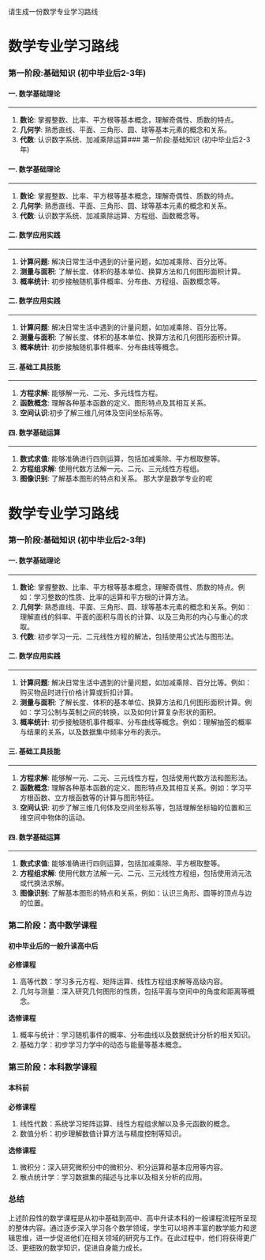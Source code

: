 请生成一份数学专业学习路线

**数学专业学习路线**
=======================

### 第一阶段:基础知识 (初中毕业后2-3年)

#### 一. 数学基础理论
------------------------------

1. **数论**: 掌握整数、比率、平方根等基本概念，理解奇偶性、质数的特点。
2. **几何学**: 熟悉直线、平面、三角形、圆、球等基本元素的概念和关系。
3. **代数**: 认识数字系统、加减乘除运算### 第一阶段:基础知识 (初中毕业后2-3年)

#### 一. 数学基础理论
------------------------------

1. **数论**: 掌握整数、比率、平方根等基本概念，理解奇偶性、质数的特点。
2. **几何学**: 熟悉直线、平面、三角形、圆、球等基本元素的概念和关系。
3. **代数**: 认识数字系统、加减乘除运算、方程组、函数概念等。

#### 二. 数学应用实践
-------------------------------

1. **计算问题**: 解决日常生活中遇到的计量问题，如加减乘除、百分比等。
2. **测量与面积**: 了解长度、体积的基本单位、换算方法和几何图形面积计算。
3. **概率统计**: 初步接触随机事件概率、分布曲、方程组、函数概念等。

#### 二. 数学应用实践
-------------------------------

1. **计算问题**: 解决日常生活中遇到的计量问题，如加减乘除、百分比等。
2. **测量与面积**: 了解长度、体积的基本单位、换算方法和几何图形面积计算。
3. **概率统计**: 初步接触随机事件概率、分布曲线等概念。

#### 三. 基础工具技能
---------------------------

1. **方程求解**: 能够解一元、二元、多元线性方程。
2. **函数概念**: 理解各种基本函数的定义、图形特点及其相互关系。
3. **空间认识**:初步了解三维几何体及空间坐标系等。

#### 四. 数学基础运算
-------------------------

1. **数式求值**: 能够准确进行四则运算，包括加减乘除、平方根取整等。
2. **方程组求解**: 使用代数方法解一元、二元、三元线性方程组。
3. **图像识别**: 了解基本图形的特点和关系。
那大学是数学专业的呢

**数学专业学习路线**
=======================

### 第一阶段:基础知识 (初中毕业后2-3年)

#### 一. 数学基础理论
------------------------------

1. **数论**: 掌握整数、比率、平方根等基本概念，理解奇偶性、质数的特点。例如：学习整数的性质、比率的运算和平方根的计算方法。
2. **几何学**: 熟悉直线、平面、三角形、圆、球等基本元素的概念和关系。例如：理解直线的斜率、平面的面积与周长的计算、以及三角形的内心与重心的求取。
3. **代数**: 初步学习一元、二元线性方程的解法，包括使用公式法与图形法。

#### 二. 数学应用实践
-------------------------------

1. **计算问题**: 解决日常生活中遇到的计量问题，如加减乘除、百分比等。例如：购买物品时进行价格计算或折扣计算。
2. **测量与面积**: 了解长度、体积的基本单位、换算方法和几何图形面积计算。例如：学习公制与英制之间的转换，以及如何计算复杂形状的面积。
3. **概率统计**: 初步接触随机事件概率、分布曲线等概念。例如：理解抽签的概率与结果的关系，以及数据集中频率分布的表示。

#### 三. 基础工具技能
---------------------------

1. **方程求解**: 能够解一元、二元、三元线性方程，包括使用代数方法和图形法。
2. **函数概念**: 理解各种基本函数的定义、图形特点及其相互关系。例如：学习平方根函数、立方根函数等的计算与图形特征。
3. **空间认识**: 初步了解三维几何体及空间坐标系等，包括理解坐标轴的位置和三维空间中物体的运动。

#### 四. 数学基础运算
-------------------------

1. **数式求值**: 能够准确进行四则运算，包括加减乘除、平方根取整等。
2. **方程组求解**: 使用代数方法解一元、二元、三元线性方程组，包括使用消元法或代换法求解。
3. **图像识别**: 了解基本图形的特点和关系，例如：认识三角形、圆等的顶点与边的位置。

### 第二阶段：高中数学课程

#### 初中毕业后的一般升读高中后

**必修课程**

1. 高等代数：学习多元方程、矩阵运算、线性方程组求解等高级内容。
2. 几何与测量：深入研究几何图形的性质，包括平面与空间中的角度和距离等概念。

**选修课程**

1. 概率与统计：学习随机事件的概率、分布曲线以及数据统计分析的相关知识。
2. 基础力学：初步学习力学中的动态与能量等基本概念。

### 第三阶段：本科数学课程

#### 本科前

**必修课程**

1. 线性代数：系统学习矩阵运算、线性方程组求解以及多元函数的概念。
2. 数值分析：初步理解数值计算方法与精度控制等知识。

**选修课程**

1. 微积分：深入研究微积分中的微积分、积分运算和基本应用等内容。
2. 散点统计学：学习数据集的描述与比率以及相关分析的应用。

### 总结

上述阶段性的数学课程是从初中基础到高中、高中升读本科的一般课程流程所呈现的整体内容。通过逐步深入学习各个数学领域，学生可以培养丰富的数学能力和逻辑思维，进一步促进他们在相关领域的研究与工作。在此过程中，他们将获得更广泛、更细致的数学知识，促进自身能力成长。
